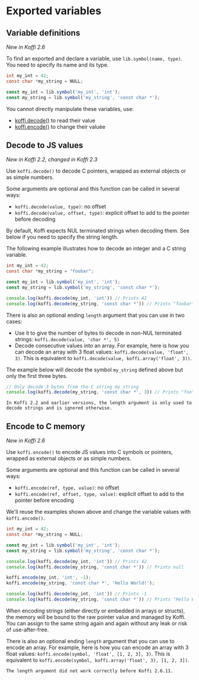 # Exported variables

## Variable definitions

*New in Koffi 2.6*

To find an exported and  declare a variable, use `lib.symbol(name, type)`. You need to specify its name and its type.

```c
int my_int = 42;
const char *my_string = NULL;
```

```js
const my_int = lib.symbol('my_int', 'int');
const my_string = lib.symbol('my_string', 'const char *');
```

You cannot directly manipulate these variables, use:

- [koffi.decode()](#decode-to-js-values) to read their value
- [koffi.encode()](#encode-to-c-memory) to change their valuèe

## Decode to JS values

*New in Koffi 2.2, changed in Koffi 2.3*

Use `koffi.decode()` to decode C pointers, wrapped as external objects or as simple numbers.

Some arguments are optional and this function can be called in several ways:

- `koffi.decode(value, type)`: no offset
- `koffi.decode(value, offset, type)`: explicit offset to add to the pointer before decoding

By default, Koffi expects NUL terminated strings when decoding them. See below if you need to specify the string length.

The following example illustrates how to decode an integer and a C string variable.

```c
int my_int = 42;
const char *my_string = "foobar";
```

```js
const my_int = lib.symbol('my_int', 'int');
const my_string = lib.symbol('my_string', 'const char *');

console.log(koffi.decode(my_int, 'int')) // Prints 42
console.log(koffi.decode(my_string, 'const char *')) // Prints "foobar"
```

There is also an optional ending `length` argument that you can use in two cases:

- Use it to give the number of bytes to decode in non-NUL terminated strings: `koffi.decode(value, 'char *', 5)`
- Decode consecutive values into an array. For example, here is how you can decode an array with 3 float values: `koffi.decode(value, 'float', 3)`. This is equivalent to `koffi.decode(value, koffi.array('float', 3))`.

The example below will decode the symbol `my_string` defined above but only the first three bytes.

```js
// Only decode 3 bytes from the C string my_string
console.log(koffi.decode(my_string, 'const char *', 3)) // Prints "foo"
```

```{note}
In Koffi 2.2 and earlier versions, the length argument is only used to decode strings and is ignored otherwise.
```

## Encode to C memory

*New in Koffi 2.6*

Use `koffi.encode()` to encode JS values into C symbols or pointers, wrapped as external objects or as simple numbers.

Some arguments are optional and this function can be called in several ways:

- `koffi.encode(ref, type, value)`: no offset
- `koffi.encode(ref, offset, type, value)`: explicit offset to add to the pointer before encoding

We'll reuse the examples shown above and change the variable values with `koffi.encode()`.

```c
int my_int = 42;
const char *my_string = NULL;
```

```js
const my_int = lib.symbol('my_int', 'int');
const my_string = lib.symbol('my_string', 'const char *');

console.log(koffi.decode(my_int, 'int')) // Prints 42
console.log(koffi.decode(my_string, 'const char *')) // Prints null

koffi.encode(my_int, 'int', -1);
koffi.encode(my_string, 'const char *', 'Hello World!');

console.log(koffi.decode(my_int, 'int')) // Prints -1
console.log(koffi.decode(my_string, 'const char *')) // Prints "Hello World!"
```

When encoding strings (either directly or embedded in arrays or structs), the memory will be bound to the raw pointer value and managed by Koffi. You can assign to the same string again and again without any leak or risk of use-after-free.

There is also an optional ending `length` argument that you can use to encode an array. For example, here is how you can encode an array with 3 float values: `koffi.encode(symbol, 'float', [1, 2, 3], 3)`. This is equivalent to `koffi.encode(symbol, koffi.array('float', 3), [1, 2, 3])`.

```{note}
The length argument did not work correctly before Koffi 2.6.11.
```
